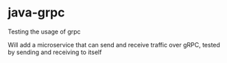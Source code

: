 # java-grpc
Testing the usage of grpc

Will add a microservice that can send and receive traffic over gRPC, tested by sending and receiving to itself
